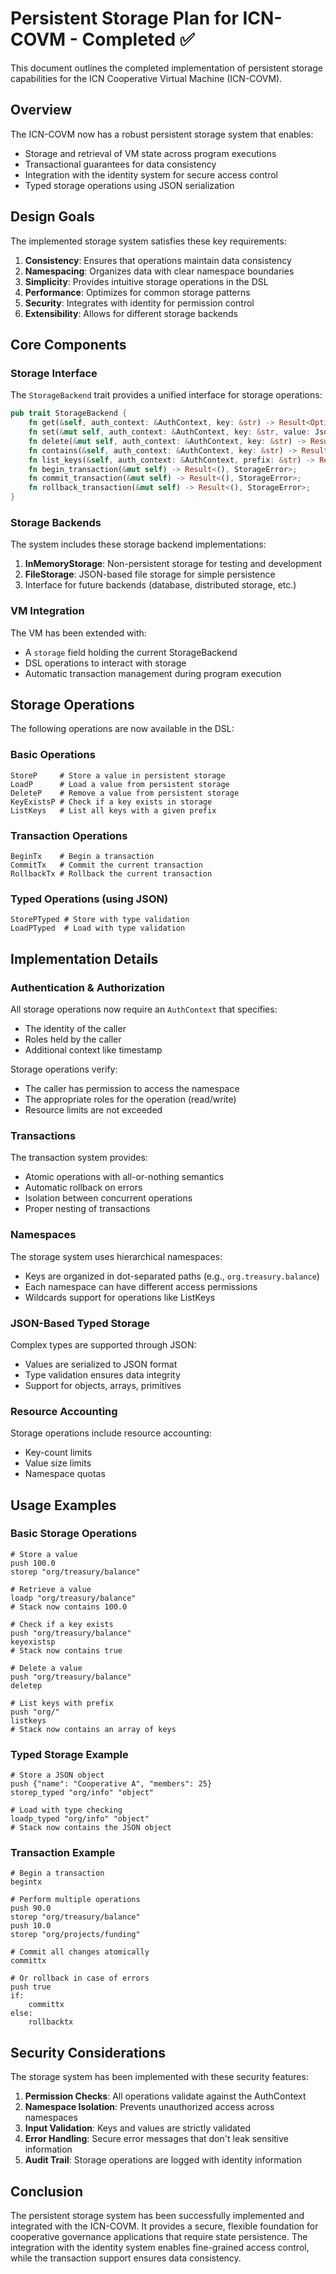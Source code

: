 # Persistent Storage Plan for ICN-COVM - Completed ✅

This document outlines the completed implementation of persistent storage capabilities for the ICN Cooperative Virtual Machine (ICN-COVM).

## Overview

The ICN-COVM now has a robust persistent storage system that enables:
- Storage and retrieval of VM state across program executions
- Transactional guarantees for data consistency
- Integration with the identity system for secure access control
- Typed storage operations using JSON serialization

## Design Goals

The implemented storage system satisfies these key requirements:

1. **Consistency**: Ensures that operations maintain data consistency
2. **Namespacing**: Organizes data with clear namespace boundaries
3. **Simplicity**: Provides intuitive storage operations in the DSL
4. **Performance**: Optimizes for common storage patterns
5. **Security**: Integrates with identity for permission control
6. **Extensibility**: Allows for different storage backends

## Core Components

### Storage Interface

The `StorageBackend` trait provides a unified interface for storage operations:

```rust
pub trait StorageBackend {
    fn get(&self, auth_context: &AuthContext, key: &str) -> Result<Option<JsonValue>, StorageError>;
    fn set(&mut self, auth_context: &AuthContext, key: &str, value: JsonValue) -> Result<(), StorageError>;
    fn delete(&mut self, auth_context: &AuthContext, key: &str) -> Result<(), StorageError>;
    fn contains(&self, auth_context: &AuthContext, key: &str) -> Result<bool, StorageError>;
    fn list_keys(&self, auth_context: &AuthContext, prefix: &str) -> Result<Vec<String>, StorageError>;
    fn begin_transaction(&mut self) -> Result<(), StorageError>;
    fn commit_transaction(&mut self) -> Result<(), StorageError>;
    fn rollback_transaction(&mut self) -> Result<(), StorageError>;
}
```

### Storage Backends

The system includes these storage backend implementations:

1. **InMemoryStorage**: Non-persistent storage for testing and development
2. **FileStorage**: JSON-based file storage for simple persistence
3. Interface for future backends (database, distributed storage, etc.)

### VM Integration

The VM has been extended with:
- A `storage` field holding the current StorageBackend
- DSL operations to interact with storage
- Automatic transaction management during program execution

## Storage Operations

The following operations are now available in the DSL:

### Basic Operations

```
StoreP     # Store a value in persistent storage
LoadP      # Load a value from persistent storage
DeleteP    # Remove a value from persistent storage 
KeyExistsP # Check if a key exists in storage
ListKeys   # List all keys with a given prefix
```

### Transaction Operations

```
BeginTx    # Begin a transaction
CommitTx   # Commit the current transaction
RollbackTx # Rollback the current transaction
```

### Typed Operations (using JSON)

```
StorePTyped # Store with type validation
LoadPTyped  # Load with type validation
```

## Implementation Details

### Authentication & Authorization

All storage operations now require an `AuthContext` that specifies:
- The identity of the caller
- Roles held by the caller
- Additional context like timestamp

Storage operations verify:
- The caller has permission to access the namespace
- The appropriate roles for the operation (read/write)
- Resource limits are not exceeded

### Transactions

The transaction system provides:
- Atomic operations with all-or-nothing semantics
- Automatic rollback on errors
- Isolation between concurrent operations
- Proper nesting of transactions

### Namespaces

The storage system uses hierarchical namespaces:
- Keys are organized in dot-separated paths (e.g., `org.treasury.balance`)
- Each namespace can have different access permissions
- Wildcards support for operations like ListKeys

### JSON-Based Typed Storage

Complex types are supported through JSON:
- Values are serialized to JSON format
- Type validation ensures data integrity
- Support for objects, arrays, primitives

### Resource Accounting

Storage operations include resource accounting:
- Key-count limits
- Value size limits
- Namespace quotas

## Usage Examples

### Basic Storage Operations

```
# Store a value
push 100.0
storep "org/treasury/balance"

# Retrieve a value
loadp "org/treasury/balance"
# Stack now contains 100.0

# Check if a key exists
push "org/treasury/balance"
keyexistsp
# Stack now contains true

# Delete a value
push "org/treasury/balance"
deletep

# List keys with prefix
push "org/"
listkeys
# Stack now contains an array of keys
```

### Typed Storage Example

```
# Store a JSON object
push {"name": "Cooperative A", "members": 25}
storep_typed "org/info" "object"

# Load with type checking
loadp_typed "org/info" "object"
# Stack now contains the JSON object
```

### Transaction Example

```
# Begin a transaction
begintx

# Perform multiple operations
push 90.0
storep "org/treasury/balance"
push 10.0 
storep "org/projects/funding"

# Commit all changes atomically
committx

# Or rollback in case of errors
push true
if:
    committx
else:
    rollbacktx
```

## Security Considerations

The storage system has been implemented with these security features:

1. **Permission Checks**: All operations validate against the AuthContext
2. **Namespace Isolation**: Prevents unauthorized access across namespaces
3. **Input Validation**: Keys and values are strictly validated
4. **Error Handling**: Secure error messages that don't leak sensitive information
5. **Audit Trail**: Storage operations are logged with identity information

## Conclusion

The persistent storage system has been successfully implemented and integrated with the ICN-COVM. It provides a secure, flexible foundation for cooperative governance applications that require state persistence. The integration with the identity system enables fine-grained access control, while the transaction support ensures data consistency. 